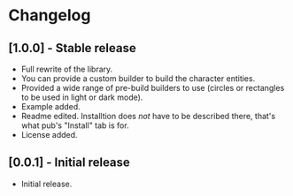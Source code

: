 # Changelog

## [1.0.0] - Stable release

* Full rewrite of the library.
* You can provide a custom builder to build the character entities.
* Provided a wide range of pre-build builders to use (circles or rectangles to be used in light or dark mode).
* Example added.
* Readme edited. Installtion does _not_ have to be described there, that's what pub's "Install" tab is for.
* License added.

## [0.0.1] - Initial release

* Initial release.
